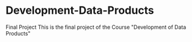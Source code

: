 # Development-Data-Products
Final Project
This is the final project of the Course "Development of Data Products"
